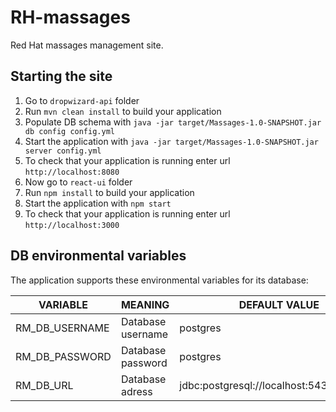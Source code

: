 # RH-massages

Red Hat massages management site.

## Starting the site

1. Go to `dropwizard-api` folder
1. Run `mvn clean install` to build your application
1. Populate DB schema with `java -jar target/Massages-1.0-SNAPSHOT.jar db config config.yml`
1. Start the application with `java -jar target/Massages-1.0-SNAPSHOT.jar server config.yml`
1. To check that your application is running enter url `http://localhost:8080`
1. Now go to `react-ui` folder
1. Run `npm install` to build your application
1. Start the application with `npm start`
1. To check that your application is running enter url `http://localhost:3000`

## DB environmental variables

The application supports these environmental variables for its database:

| VARIABLE        | MEANING                       | DEFAULT VALUE                             |
| --------------- |------------------------------ | ----------------------------------------- |
| RM_DB_USERNAME  | Database username             | postgres                                  |
| RM_DB_PASSWORD  | Database password             | postgres                                  |
| RM_DB_URL       | Database adress               | jdbc:postgresql://localhost:5432/postgres |
